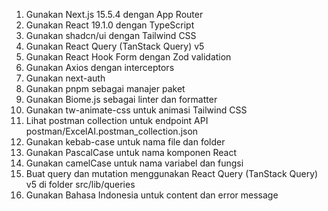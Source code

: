 1. Gunakan Next.js 15.5.4 dengan App Router
2. Gunakan React 19.1.0 dengan TypeScript
3. Gunakan shadcn/ui dengan Tailwind CSS
4. Gunakan React Query (TanStack Query) v5
5. Gunakan React Hook Form dengan Zod validation
6. Gunakan Axios dengan interceptors
7. Gunakan next-auth
8. Gunakan pnpm sebagai manajer paket
9. Gunakan Biome.js sebagai linter dan formatter
10. Gunakan tw-animate-css untuk animasi Tailwind CSS
11.  Lihat postman collection untuk endpoint API postman/ExcelAI.postman_collection.json
12. Gunakan kebab-case untuk nama file dan folder
13. Gunakan PascalCase untuk nama komponen React
14. Gunakan camelCase untuk nama variabel dan fungsi
15. Buat query dan mutation menggunakan React Query (TanStack Query) v5 di folder src/lib/queries
16. Gunakan Bahasa Indonesia untuk content dan error message